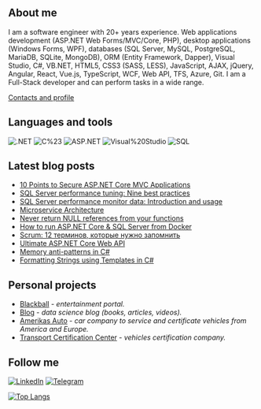 ## About me
I am a software engineer with 20+ years experience. Web applications development (ASP.NET Web Forms/MVC/Core, PHP), desktop applications (Windows Forms, WPF), databases (SQL Server, MySQL, PostgreSQL, MariaDB, SQLite, MongoDB), ORM (Entity Framework, Dapper), Visual Studio, C#, VB.NET, HTML5, CSS3 (SASS, LESS), JavaScript, AJAX, jQuery, Angular, React, Vue.js, TypeScript, WCF, Web API, TFS, Azure, Git.
I am a Full-Stack developer and can perform tasks in a wide range.

[Contacts and profile](http://sd.blackball.lv/sergey-drozdov)

## Languages and tools
![.NET](https://img.shields.io/badge/-.NET-333537?style=for-the-badge&logo=.NET)
![C%23](https://img.shields.io/badge/-C%23-333537?style=for-the-badge&logo=C-Sharp)
![ASP.NET](https://img.shields.io/badge/-ASP.NET-333537?style=for-the-badge&logo=asp-net)
![Visual%20Studio](https://img.shields.io/badge/-Visual%20Studio-333537?style=for-the-badge&logo=visual-studio)
![SQL](https://img.shields.io/badge/-SQL-333537?style=for-the-badge&logo=sql)

## Latest blog posts
<!-- BLOG-POST-LIST:START -->
- [10 Points to Secure ASP.NET Core MVC Applications](http://sd.blackball.lv/articles/read/18827)
- [SQL Server performance tuning: Nine best practices](http://sd.blackball.lv/articles/read/18826)
- [SQL Server performance monitor data: Introduction and usage](http://sd.blackball.lv/articles/read/18825)
- [Microservice Architecture](http://sd.blackball.lv/books/18816)
- [Never return NULL references from your functions](http://sd.blackball.lv/articles/read/18824)
- [How to run ASP.NET Core & SQL Server from Docker](http://sd.blackball.lv/articles/read/18823)
- [Scrum: 12 терминов, которые нужно запомнить](http://sd.blackball.lv/articles/read/18822)
- [Ultimate ASP.NET Core Web API](http://sd.blackball.lv/books/18815)
- [Memory anti-patterns in C#](http://sd.blackball.lv/articles/read/18821)
- [Formatting Strings using Templates in C#](http://sd.blackball.lv/articles/read/18820)
<!-- BLOG-POST-LIST:END -->

## Personal projects
* [Blackball](http://blackball.lv/) - *entertainment portal.*
* [Blog](http://sd.blackball.lv/) - *data science blog (books, articles, videos).*
* [Amerikas Auto](https://amerikasauto.lv/) - *car company to service and certificate vehicles from America and Europe.*
* [Transport Certification Center](https://autosc.lv/) - *vehicles certification company.*

## Follow me
[![LinkedIn](https://img.shields.io/badge/-LinkedIn-333537?style=for-the-badge&logo=LinkedIn)](https://www.linkedin.com/in/serg-drozdov/)
[![Telegram](https://img.shields.io/badge/-Telegram-333537?style=for-the-badge&logo=Telegram)](https://t.me/cyberserg80)

[![Top Langs](https://github-readme-stats.vercel.app/api/top-langs/?username=sergdrozdov)](https://github.com/anuraghazra/github-readme-stats)
